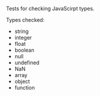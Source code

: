 Tests for checking JavaScirpt types.

Types checked:

* string
* integer
* float
* boolean
* null
* undefined
* NaN
* array
* object
* function